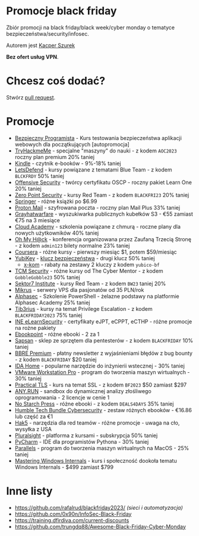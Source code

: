 # Promocje black friday
Zbiór promocji na black friday/black week/cyber monday o tematyce bezpieczeństwa/security/infosec.

Autorem jest [Kacper Szurek](https://youtube.com/c/kacperszurek)

**Bez ofert usług VPN**.

# Chcesz coś dodać?
Stwórz [pull request](https://github.com/kacperszurek/blackfriday/pulls).

# Promocje

* [Bezpieczny Programista](https://sklep.szurek.tv/bezpieczny-programista) - Kurs testowania bezpieczeństwa aplikacji webowych dla początkujących [autopromocja]
* [TryHackmeMe](https://tryhackme.com/) - specjalne "maszyny" do nauki - z kodem `AOC2023` roczny plan premium 20% taniej
* [Kindle](https://www.amazon.pl/deal/0c59ab87?showVariations=true) - czytnik e-booków - 9%-18% taniej
* [LetsDefend](https://letsdefend.io/#pricing) - kursy powiązane z tematami Blue Team - z kodem `BLCKFRDY` 50% taniej
* [Offensive Security](https://www.offsec.com/products/learn-one/) - twórcy certyfikatu OSCP - roczny pakiet Learn One 20% taniej
* [Zero Point Security](https://training.zeropointsecurity.co.uk/) - kursy Red Team - z kodem `BLACKFRI23` 20% taniej
* [Springer](https://link.springer.com/shop/springernature/cyber-fixed-price-sale-cybersecurity-ethicalhacking/en-us/) - różne książki po $6.99
* [Proton Mail](https://proton.me/mail/black-friday) - szyfrowana poczta - roczny plan Mail Plus 33% taniej
* [Grayhatwarfare](https://grayhatwarfare.com/packages) - wyszukiwarka publicznych kubełków S3 - €55 zamiast €75 na 3 miesiące
* [Cloud Academy](https://cloudacademy.com/early-bird-black-friday-2023/) - szkolenia powiązane z chmurą - roczne plany dla nowych użytkowników 40% taniej
* [Oh My H@ck](https://omhconf.pl/) - konferencja organizowana przez Zaufaną Trzecią Stronę - z kodem `admin123` bilety normalne 23% taniej
* [Coursera](https://www.coursera.org/courseraplus/special/onedollar-nov-2023) - różne kursy - pierwszy miesiąc $1, potem $59/miesiąc
* [YubiKey](https://www.yubico.com/gb/store/2023/cyber-week/) - [klucz bezpieczeństwa](https://blog.szurek.tv/post/yubikey/) - drugi klucz 50% taniej
  * [x-kom](https://promocje.x-kom.pl/yubico) - rabaty na zestawy 2 kluczy z kodem `yubico-bf`
* [TCM Security](https://academy.tcm-sec.com/courses/) - różne kursy od The Cyber Mentor - z kodem `GobbleGobble23` 50% taniej
* [Sektor7 Institute](https://institute.sektor7.net/?coupon=BW23) - kursy Red Team - z kodem `BW23` taniej 20%
* [Mikrus](https://mikr.us/) - serwery VPS dla pasjonatów od 35 PLN/rok
* [Alphasec](https://alphasec.pl/ironps-black) - Szkolenie PowerShell - żelazne podstawy na platformie Alphasec Academy 25% taniej
* [Tib3rius](https://courses.tib3rius.com/p/privilege-escalation-for-oscp-and-beyond-bundle?coupon_code=BLACKFRIDAY2023) - kursy na temat Privilege Escalation - z kodem `BLACKFRIDAY2023` 75% taniej
* [INE eLearnSecurity](https://checkout.ine.com/black-friday-2023) - certyfikaty eJPT, eCPPT, eCTHP - różne promocje na rożne pakiety
* [Ebookpoint](https://ebookpoint.pl/promocja-xzay/23/informatyka) - różne ebooki - 2 za 1
* [Sapsan](https://sapsan-sklep.pl/discount/BLACKFRIDAY?redirect=%2Fcollections%2Fwszystkie-produkty) - sklep ze sprzętem dla pentesterów - z kodem `BLACKFRIDAY` 10% taniej
* [BBRE Premium](https://members.bugbountyexplained.com/) - płatny newsletter z wyjaśnieniami błędów z bug bounty - z kodem `BLACKFRIDAY` $20 taniej
* [IDA Home](https://hex-rays.com/blog/black-friday-deals-2023/) - popularne narzędzie do inżynierii wstecznej - 30% taniej
* [VMware Workstation Pro](https://www.vmware.com/products/workstation-pro.html) - program do tworzenia maszyn wirtualnych  -  30% taniej
* [Practical TLS](https://classes.pracnet.net/courses/practical-tls) - kurs na temat SSL - z kodem `BF2023` $50 zamiast $297
* [ANY.RUN](https://app.any.run/plans/) - sandbox do dynamicznej analizy złośliwego oprogramowania - 2 licencje w cenie 1
* [No Starch Press](https://nostarch.com/) - różne ebooki - z kodem `DEALS4DAYS` 35% taniej
* [Humble Tech Bundle Cybersecurity](https://www.humblebundle.com/books/cybersecurity-2023-wiley-books) - zestaw różnych ebooków - €16.86 lub część za €1
* [Hak5](https://hak5.org/) - narzędzia dla red teamów - różne promocje - uwaga na cło, wysyłka z USA
* [Pluralsight](https://www.pluralsight.com/pricing/skills?type=individual) - platforma z kursami - subskrypcja 50% taniej
* [PyCharm](https://lp.jetbrains.com/support-python/) - IDE dla programistów Pythona - 30% taniej
* [Parallels](https://www.parallels.com/eu/) - program do tworzenia maszyn wirtualnych na MacOS - 25% taniej
* [Mastering Windows Internals](https://gtworek.com/mastering-windows-internals) - kurs i społeczność dookoła tematu Windows Internals - $499 zamiast $799

# Inne listy

* https://github.com/rafalrud/blackfriday2023/ _(sieci i automatyzacja)_
* https://github.com/0x90n/InfoSec-Black-Friday
* https://training.dfirdiva.com/current-discounts
* https://github.com/trungdq88/Awesome-Black-Friday-Cyber-Monday
